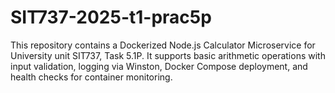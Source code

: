 # SIT737-2025-t1-prac5p
This repository contains a Dockerized Node.js Calculator Microservice for University unit SIT737, Task 5.1P. It supports basic arithmetic operations with input validation, logging via Winston, Docker Compose deployment, and health checks for container monitoring.
